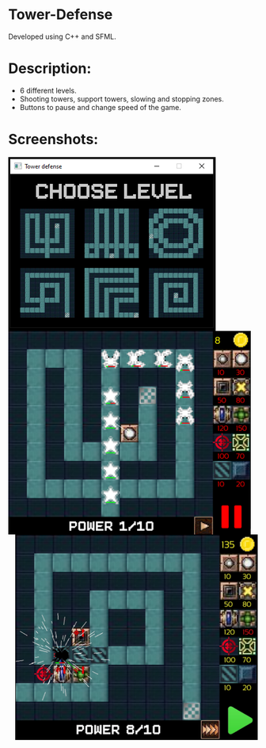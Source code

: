 # Tower-Defense
Developed using C++ and SFML.

# Description:
* 6 different levels.</br>
* Shooting towers, support towers, slowing and stopping zones.</br>
* Buttons to pause and change speed of the game.</br>

# Screenshots:
<div class="images">
  <img src="images/TD_menu.png" align="left"/>
  <img src="images/TD_wave.png" width = "490" align="left"/>
  <img src="images/TD_effects.png" width = "490" align="right"/>
</div>

